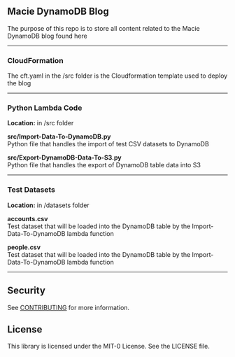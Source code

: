 ## Macie DynamoDB Blog

The purpose of this repo is to store all content related to the Macie DynamoDB blog found here <Blog URL will go here>

<hr/>

### CloudFormation

The cft.yaml in the /src folder is the Cloudformation template used to deploy the blog

<hr/>

### Python Lambda Code

**Location:** in /src folder

**src/Import-Data-To-DynamoDB.py**
<br>
Python file that handles the import of test CSV datasets to DynamoDB

**src/Export-DynamoDB-Data-To-S3.py**
<br>
Python file that handles the export of DynamoDB table data into S3

<hr/>

### Test Datasets

**Location:** in /datasets folder

**accounts.csv** <br>Test dataset that will be loaded into the DynamoDB table by the Import-Data-To-DynamoDB lambda function

**people.csv** <br> Test dataset that will be loaded into the DynamoDB table by the Import-Data-To-DynamoDB lambda function

<hr/>

## Security

See [CONTRIBUTING](CONTRIBUTING.md#security-issue-notifications) for more information.

## License

This library is licensed under the MIT-0 License. See the LICENSE file.
